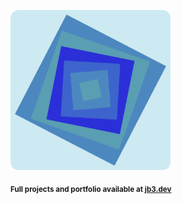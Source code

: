 <a href="https://github.com/jb3/fractal"><img width="256px" src="fractal-20251101-143947.png"/></a>

<sub>**Full projects and portfolio available at [jb3.dev](https://jb3.dev/)**</sub>
